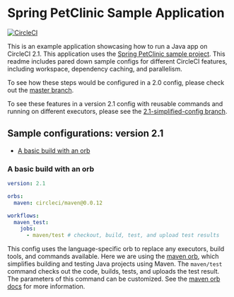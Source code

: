 
# Spring PetClinic Sample Application
 
[![CircleCI](https://circleci.com/gh/annapamma/spring-petclinic/tree/2.1-orbs-config.svg?style=svg)](https://circleci.com/gh/annapamma/spring-petclinic/tree/2.1-orbs-config)

This is an example application showcasing how to run a Java app on CircleCI 2.1. This application uses the [Spring PetClinic sample project](https://projects.spring.io/spring-petclinic/).
This readme includes pared down sample configs for different CircleCI features, including workspace, dependency caching, and parallelism.

To see how these steps would be configured in a 2.0 config, please check out the [master branch](https://github.com/annapamma/spring-petclinic/tree/master).

To see these features in a version 2.1 config with reusable commands and running on different executors, please see the [2.1-simplified-config branch](https://github.com/annapamma/spring-petclinic/tree/2.1-simplified-config).


## Sample configurations: version 2.1
- [A basic build with an orb](#a-basic-build-with-an-orb)


### A basic build with an orb
```yaml
version: 2.1

orbs:
  maven: circleci/maven@0.0.12

workflows:
  maven_test:
    jobs:
      - maven/test # checkout, build, test, and upload test results
```
This config uses the language-specific orb to replace any executors, build tools, and commands available. 
Here we are using the [maven orb](https://circleci.com/orbs/registry/orb/circleci/maven), which simplifies building and testing Java projects using Maven. 
The `maven/test` command checks out the code, builds, tests, and uploads the test result. 
The parameters of this command can be customized. See the [maven orb docs](https://circleci.com/orbs/registry/orb/circleci/maven) for more information.

